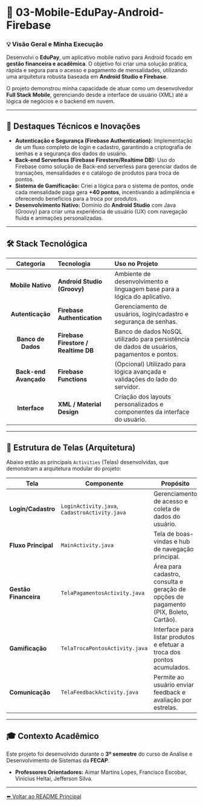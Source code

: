 # 💸 03-Mobile-EduPay-Android-Firebase

### 💡 Visão Geral e Minha Execução

Desenvolvi o **EduPay**, um aplicativo mobile nativo para Android focado em **gestão financeira e acadêmica**. O objetivo foi criar uma solução prática, rápida e segura para o acesso e pagamento de mensalidades, utilizando uma arquitetura robusta baseada em **Android Studio e Firebase**.

O projeto demonstrou minha capacidade de atuar como um desenvolvedor **Full Stack Mobile**, gerenciando desde a interface de usuário (XML) até a lógica de negócios e o backend em nuvem.

---

## 🎯 Destaques Técnicos e Inovações

* **Autenticação e Segurança (Firebase Authentication):** Implementação de um fluxo completo de login e cadastro, garantindo a criptografia de senhas e a segurança dos dados do usuário.
* **Back-end Serverless (Firebase Firestore/Realtime DB):** Uso do Firebase como solução de Back-end serverless para gerenciar dados de transações, mensalidades e o catálogo de produtos para troca de pontos.
* **Sistema de Gamificação:** Criei a lógica para o sistema de pontos, onde cada mensalidade paga gera **+40 pontos**, incentivando a adimplência e oferecendo benefícios para a troca por produtos.
* **Desenvolvimento Nativo:** Domínio do **Android Studio** com Java (Groovy) para criar uma experiência de usuário (UX) com navegação fluida e animações personalizadas.

---

## 🛠️ Stack Tecnológica

| Categoria | Tecnologia | Uso no Projeto |
| :---: | :--- | :--- |
| **Mobile Nativo** | **Android Studio (Groovy)** | Ambiente de desenvolvimento e linguagem base para a lógica do aplicativo. |
| **Autenticação** | **Firebase Authentication** | Gerenciamento de usuários, login/cadastro e segurança de senhas. |
| **Banco de Dados** | **Firebase Firestore / Realtime DB** | Banco de dados NoSQL utilizado para persistência de dados de usuários, pagamentos e pontos. |
| **Back-end Avançado** | **Firebase Functions** | (Opcional) Utilizado para lógica avançada e validações do lado do servidor. |
| **Interface** | **XML / Material Design** | Criação dos layouts personalizados e componentes da interface do usuário. |

---

## 📁 Estrutura de Telas (Arquitetura)

Abaixo estão as principais `Activities` (Telas) desenvolvidas, que demonstram a arquitetura modular do projeto:

| Tela | Componente | Propósito |
|------|-----------|-----------|
| **Login/Cadastro** | `LoginActivity.java`, `CadastroActivity.java` | Gerenciamento de acesso e coleta de dados do usuário. |
| **Fluxo Principal** | `MainActivity.java` | Tela de boas-vindas e hub de navegação principal. |
| **Gestão Financeira** | `TelaPagamentosActivity.java` | Área para cadastro, consulta e geração de opções de pagamento (PIX, Boleto, Cartão). |
| **Gamificação** | `TelaTrocaPontosActivity.java` | Interface para listar produtos e efetuar a troca dos pontos acumulados. |
| **Comunicação** | `TelaFeedbackActivity.java` | Permite ao usuário enviar feedback e avaliação por estrelas. |

---

## 🎓 Contexto Acadêmico

Este projeto foi desenvolvido durante o **3º semestre** do curso de Análise e Desenvolvimento de Sistemas da **FECAP**.

* **Professores Orientadores:** Aimar Martins Lopes, Francisco Escobar, Vinicius Heltai, Jefferson Silva.

---

[⬅️ Voltar ao README Principal](../../README.md)
